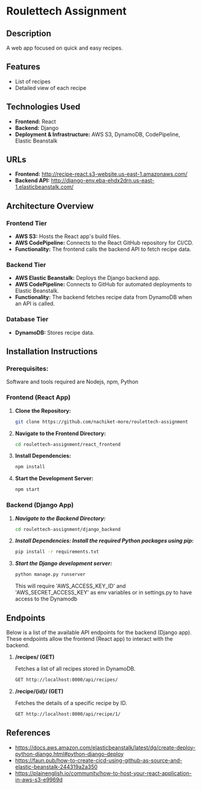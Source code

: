 ﻿# Roulettech Assignment

## Description
A web app focused on quick and easy recipes.

## Features
- List of recipes
- Detailed view of each recipe

## Technologies Used
- **Frontend:** React
- **Backend:** Django
- **Deployment & Infrastructure:** AWS S3, DynamoDB, CodePipeline, Elastic Beanstalk

## URLs
- **Frontend:** http://recipe-react.s3-website.us-east-1.amazonaws.com/
- **Backend API:** http://django-env.eba-ehdx2drn.us-east-1.elasticbeanstalk.com/

## Architecture Overview

### Frontend Tier
- **AWS S3:** Hosts the React app's build files.
- **AWS CodePipeline:** Connects to the React GitHub repository for CI/CD.
- **Functionality:** The frontend calls the backend API to fetch recipe data.

### Backend Tier
- **AWS Elastic Beanstalk:** Deploys the Django backend app.
- **AWS CodePipeline:** Connects to GitHub for automated deployments to Elastic Beanstalk.
- **Functionality:** The backend fetches recipe data from DynamoDB when an API is called.

### Database Tier
- **DynamoDB:** Stores recipe data.


## Installation Instructions
### Prerequisites: 
Software and tools required are Nodejs, npm, Python

### Frontend (React App)

1. **Clone the Repository:**
    ```bash
    git clone https://github.com/nachiket-more/roulettech-assignment
    ```

2. **Navigate to the Frontend Directory:**
    ```bash
    cd roulettech-assignment/react_frontend
    ```

3. **Install Dependencies:**
    ```bash
    npm install
    ```

4. **Start the Development Server:**
    ```bash
    npm start
    ```

### Backend (Django App)

1. ***Navigate to the Backend Directory:***
    ```bash
    cd roulettech-assignment/django_backend
    ```

2. ***Install Dependencies: Install the required Python packages using pip:***
    ```bash
    pip install -r requirements.txt
    ```

3. ***Start the Django development server:***
    ```bash
    python manage.py runserver
    ```
    This will require 'AWS_ACCESS_KEY_ID' and 'AWS_SECRET_ACCESS_KEY' as env variables or in settings.py to have access to the Dynamodb 

## Endpoints
Below is a list of the available API endpoints for the backend (Django app). These endpoints allow the frontend (React app) to interact with the backend.

1. **/recipes/ (GET)**

    Fetches a list of all recipes stored in DynamoDB.
    ```bash
    GET http://localhost:8000/api/recipes/
    ```

2. **/recipe/{id}/ (GET)**

    Fetches the details of a specific recipe by ID.
    ```bash
    GET http://localhost:8000/api/recipe/1/
    ```


## References
- https://docs.aws.amazon.com/elasticbeanstalk/latest/dg/create-deploy-python-django.html#python-django-deploy
- https://faun.pub/how-to-create-cicd-using-github-as-source-and-elastic-beanstalk-244319a2a350
- https://plainenglish.io/community/how-to-host-your-react-application-in-aws-s3-e9969d
